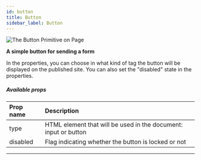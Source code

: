 ```yaml
---
id: button
title: Button
sidebar_label: Button
---
```


![The Button Primitive on Page](/scr/primitives-button.png)

**A simple button for sending a form**

In the properties, you can choose in what kind of tag the button will be displayed on the published site. You can also set the "disabled" state in the properties.

##### Available props

| Prop name | Description                                                     |
| :-------- | :-------------------------------------------------------------- |
| type      | HTML element that will be used in the document: input or button |
| disabled  | Flag indicating whether the button is locked or not             |

---
